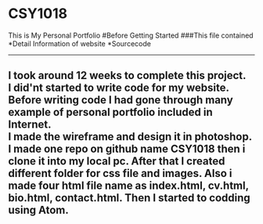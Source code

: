 # CSY1018
This is My Personal Portfolio
#Before Getting Started
###This file contained
*Detail Information of website
*Sourcecode

---
I took around 12 weeks to complete this project.  
I did'nt started to write code for my website. Before writing code I had gone through many example of personal portfolio included in Internet.  
I made the wireframe and design it in photoshop.  
I made one repo on github name CSY1018 then i clone it into my local pc. After that I created different folder for css file and images. Also i made four html file name as index.html, cv.html, bio.html, contact.html.
 Then  I started to codding using Atom.
 ----
